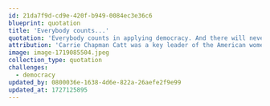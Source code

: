 ```yaml
---
id: 21da7f9d-cd9e-420f-b949-0084ec3e36c6
blueprint: quotation
title: 'Everybody counts...'
quotation: 'Everybody counts in applying democracy. And there will never be a true democracy until every responsible and law-abiding adult in it, without regard to race, sex, color or creed, has his or her own inalienable and unpurchasable voice in government.'
attribution: 'Carrie Chapman Catt was a key leader of the American women’s suffrage movement. Her oratory and organizational skills led to ratification of the 19th Amendment to the U.S. Constitution granting women the right to vote in August 1920.'
image: image-1719085504.jpeg
collection_type: quotation
challenges:
  - democracy
updated_by: 0800036e-1638-4d6e-822a-26aefe2f9e99
updated_at: 1727125895
---
```

